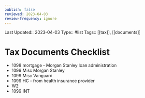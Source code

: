 ```yaml
---
publish: false
reviewed: 2023-04-03
review-frequency: ignore
---
```

Last Updated:: 2023-04-03
Type:: #list 
Tags:: [[tax]], [[documents]]

# Tax Documents Checklist

- 1098 mortgage - Morgan Stanley loan administration
- 1099 Misc Morgan Stanley
- 1099 Misc Vanguard
- 1099 HC - from health insurance provider
- W2
- 1099 INT